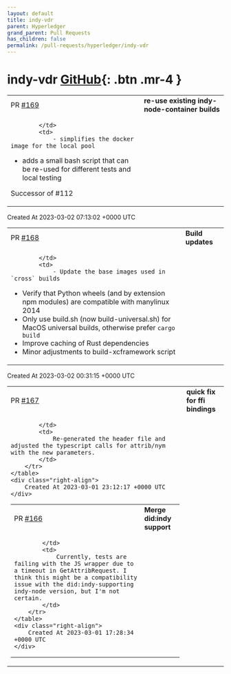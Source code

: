 ```yaml
---
layout: default
title: indy-vdr
parent: Hyperledger
grand_parent: Pull Requests
has_children: false
permalink: /pull-requests/hyperledger/indy-vdr
---
```


# indy-vdr <span class="fs-3 right-align">[GitHub](https://github.com/hyperledger/indy-vdr){: .btn .mr-4 }</span>


<div>
    <table>
        <tr>
            <td>
                PR <a href="https://github.com/hyperledger/indy-vdr/pull/169" class=".btn">#169</a>
            </td>
            <td>
                <b>
                    re-use existing indy-node-container builds
                </b>
            </td>
        </tr>
        <tr>
            <td>
                
            </td>
            <td>
                - simplifies the docker image for the local pool
- adds a small bash script that can be re-used for different tests and local testing

Successor of #112
            </td>
        </tr>
    </table>
    <div class="right-align">
        Created At 2023-03-02 07:13:02 +0000 UTC
    </div>
</div>

<div>
    <table>
        <tr>
            <td>
                PR <a href="https://github.com/hyperledger/indy-vdr/pull/168" class=".btn">#168</a>
            </td>
            <td>
                <b>
                    Build updates
                </b>
            </td>
        </tr>
        <tr>
            <td>
                
            </td>
            <td>
                - Update the base images used in `cross` builds
- Verify that Python wheels (and by extension npm modules) are compatible with manylinux 2014
- Only use build.sh (now build-universal.sh) for MacOS universal builds, otherwise prefer `cargo build`
- Improve caching of Rust dependencies
- Minor adjustments to build-xcframework script
            </td>
        </tr>
    </table>
    <div class="right-align">
        Created At 2023-03-02 00:31:15 +0000 UTC
    </div>
</div>

<div>
    <table>
        <tr>
            <td>
                PR <a href="https://github.com/hyperledger/indy-vdr/pull/167" class=".btn">#167</a>
            </td>
            <td>
                <b>
                    quick fix for ffi bindings
                </b>
            </td>
        </tr>
        <tr>
            <td>
                
            </td>
            <td>
                Re-generated the header file and adjusted the typescript calls for attrib/nym with the new parameters. 
            </td>
        </tr>
    </table>
    <div class="right-align">
        Created At 2023-03-01 23:12:17 +0000 UTC
    </div>
</div>

<div>
    <table>
        <tr>
            <td>
                PR <a href="https://github.com/hyperledger/indy-vdr/pull/166" class=".btn">#166</a>
            </td>
            <td>
                <b>
                    Merge did:indy support
                </b>
            </td>
        </tr>
        <tr>
            <td>
                
            </td>
            <td>
                Currently, tests are failing with the JS wrapper due to a timeout in GetAttribRequest. I think this might be a compatibility issue with the did:indy-supporting indy-node version, but I'm not certain.
            </td>
        </tr>
    </table>
    <div class="right-align">
        Created At 2023-03-01 17:28:34 +0000 UTC
    </div>
</div>

